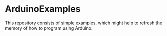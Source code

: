 # ArduinoExamples
This repository consists of simple examples, which might help to refresh the memory of how to program using Arduino. 
